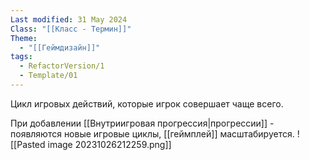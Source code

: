 ```yaml
---
Last modified: 31 May 2024
Class: "[[Класс - Термин]]"
Theme:
  - "[[Геймдизайн]]"
tags:
  - RefactorVersion/1
  - Template/01
---
```

Цикл игровых действий, которые игрок совершает чаще всего.

При добавлении [[Внутриигровая прогрессия|прогрессии]] - появляются новые игровые циклы, [[геймплей]] масштабируется.
![[Pasted image 20231026212259.png]]

